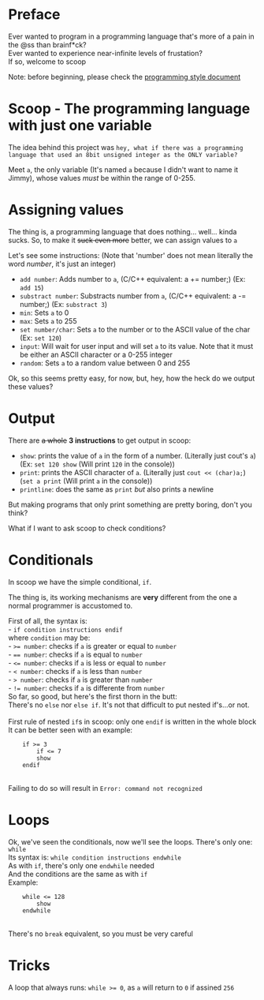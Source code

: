 # Preface

Ever wanted to program in a programming language that's more of a pain in the @ss than brainf\*ck?<br>
Ever wanted to experience near-infinite levels of frustation?<br>
If so, welcome to scoop

Note: before beginning, please check the <a href=guidelines.md>programming style document</a>

# Scoop - The programming language with just one variable

The idea behind this project was `hey, what if there was a programming language that used an 8bit unsigned integer as the ONLY variable?`

Meet `a`, the only variable (It's named `a` because I didn't want to name it Jimmy), whose values *must* be within the range of 0-255.

# Assigning values

The thing is, a programming language that does nothing... well... kinda sucks. So, to make it ~~suck even more~~ better, we can assign values to `a`


Let's see some instructions: (Note that 'number' does not mean literally the word *number*, it's just an integer)

- `add number`: Adds number to `a`, (C/C++ equivalent: a += number;) (Ex: `add 15`) <br>
- `substract number`: Substracts number from `a`, (C/C++ equivalent: a -= number;) (Ex: `substract 3`)<br>
- `min`: Sets `a` to 0<br>
- `max`: Sets `a` to 255<br>
- `set number/char`: Sets `a` to the number or to the ASCII value of the char (Ex: `set 120`)<br>
- `input`: Will wait for user input and will set `a` to its value. Note that it must be either an ASCII character or a 0-255 integer <br>
- `random`: Sets `a` to a random value between 0 and 255

Ok, so this seems pretty easy, for now, but, hey, how the heck do we output these values?

# Output

There are ~~a whole~~ **3 instructions** to get output in scoop: <br>
- `show`: prints the value of `a` in the form of a number. (Literally just cout's `a`) (Ex: `set 120 show` (Will print `120` in the console))<br>
- `print`: prints the ASCII character of `a`. (Literally just `cout << (char)a;`) (`set a print` (Will print `a` in the console))<br>
- `printline`: does the same as `print` *but* also prints a newline<br>

But making programs that only print something are pretty boring, don't you think?

What if I want to ask scoop to check conditions?

# Conditionals

In scoop we have the simple conditional, `if`.

The thing is, its working mechanisms are **very** different from the one a normal programmer is accustomed to.

First of all, the syntax is:<br>
	- `if condition instructions endif`
<br>
where `condition` may be:
	<br>- `>= number`: checks if `a` is greater or equal to `number`
	<br>- `== number`: checks if `a` is equal to `number`
	<br>- `<= number`: checks if `a` is less or equal to `number`
	<br>- `< number`: checks if `a` is less than `number`
	<br>- `> number`: checks if `a` is greater than `number`
	<br>- `!= number`: checks if `a` is differente from `number`
<br> So far, so good, but here's the first thorn in the butt:
<br> There's no `else` nor `else if`. It's not that difficult to put nested if's...or not.
<br><br> First rule of nested `if`s in scoop: only one `endif` is written in the whole block
<br> It can be better seen with an example:
<br>
```
	if >= 3
		if <= 7
		show
	endif
```
<br> Failing to do so will result in `Error: command not recognized`

# Loops

Ok, we've seen the conditionals, now we'll see the loops.
There's only one: `while`
<br>
Its syntax is: `while condition instructions endwhile` <br>
As with `if`, there's only one `endwhile` needed <br>
And the conditions are the same as with `if` <br>
Example:
```
	while <= 128
		show
	endwhile
```
<br>There's no `break` equivalent, so you must be very careful
# Tricks

A loop that always runs: `while >= 0`, as `a` will return to `0` if assined `256`
